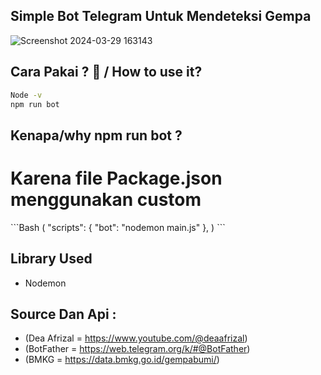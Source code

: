 Simple Bot Telegram Untuk Mendeteksi Gempa 
-
![Screenshot 2024-03-29 163143](https://github.com/BintangDiandra/BotBintangTelegram/assets/155343129/2219d060-ffdc-4dc5-901b-533079aad670)

Cara Pakai ? 🤔 / How to use it?
-

```Bash
Node -v
npm run bot
```
Kenapa/why npm run bot ?
-
<h1>Karena file Package.json menggunakan custom</h1>
```Bash
(  "scripts": {
    "bot": "nodemon main.js"
  }, )
```

Library Used
-
* Nodemon

Source Dan Api : 
-
* (Dea Afrizal = https://www.youtube.com/@deaafrizal)
* (BotFather = https://web.telegram.org/k/#@BotFather)
* (BMKG = https://data.bmkg.go.id/gempabumi/)

